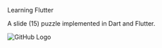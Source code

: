 Learning Flutter 



A slide (15) puzzle implemented in Dart and Flutter.

![GitHub Logo](docs/screen_shot.png)
